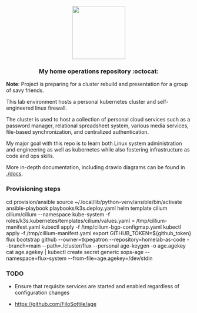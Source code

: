 
  
<div align="center">

<img src="https://camo.githubusercontent.com/5b298bf6b0596795602bd771c5bddbb963e83e0f/68747470733a2f2f692e696d6775722e636f6d2f7031527a586a512e706e67" align="center" width="144px" height="144px"/>

### My home operations repository :octocat:

</div>

**Note**: Project is preparing for a cluster rebuild and presentation for a group of savy friends.

This lab environment hosts a personal kubernetes cluster and self-engineered linux firewall.

The cluster is used to host a collection of personal cloud services such as a password manager, relational spreadsheet system, various media services, file-based synchronization, and centralized authentication.

My major goal with this repo is to learn both Linux system administration and engineering as well as kubernetes while also fostering infrastructure as code and ops skills.

More in-depth documentation, including drawio diagrams can be found in [./docs](./docs).

### Provisioning steps

cd provision/ansible
source ~/.local/lib/python-venv/ansible/bin/activate
ansible-playbook playbooks/k3s.deploy.yaml
helm template cilium cilium/cilium --namespace kube-system -f roles/k3s.kubernetes/templates/cilium/values.yaml > /tmp/cillium-manifest.yaml
kubectl apply -f /tmp/cilium-bgp-configmap.yaml
kubectl apply -f /tmp/cillium-manifest.yaml
export GITHUB_TOKEN=${github_token}
flux bootstrap github --owner=tkpegatron --repository=homelab-as-code --branch=main --path=./cluster/flux --personal
age-keygen -o age.agekey
cat age.agekey | kubectl create secret generic sops-age --namespace=flux-system --from-file=age.agekey=/dev/stdin

### TODO

- Ensure that requisite services are started and enabled regardless of configuration changes


- https://github.com/FiloSottile/age
